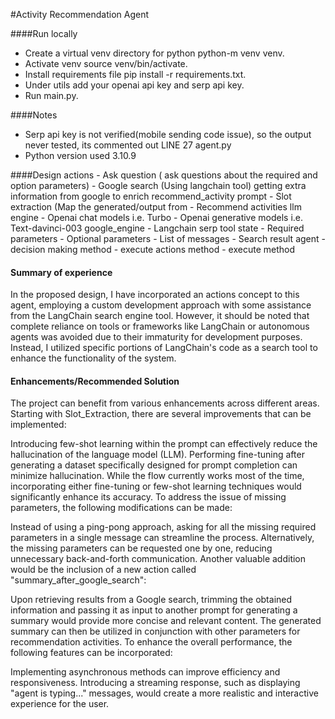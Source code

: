#Activity Recommendation Agent

####Run locally

- Create a virtual venv directory for python python-m venv venv.
- Activate venv  source venv/bin/activate.
- Install requirements file pip install -r requirements.txt.
- Under utils add your openai api key and serp api key.
- Run main.py.

####Notes
- Serp api key is not verified(mobile sending code issue), so the output never tested, its commented out LINE 27 agent.py
- Python version used 3.10.9

####Design
    actions 
        - Ask question ( ask questions about the required and option parameters)
        - Google search (Using langchain tool) getting extra information from google to enrich recommend_activity prompt
        - Slot extraction (Map the generated/output from 
        - Recommend activities
    llm engine
        - Openai chat models i.e. Turbo
        - Openai generative models i.e. Text-davinci-003
    google_engine
        - Langchain serp tool 
    state
        - Required parameters
        - Optional parameters
        - List of messages
        - Search result
    agent
        - decision making method
        - execute actions method 
        - execute method


#### Summary of experience 
In the proposed design, I have incorporated an actions concept to this agent, employing a custom development approach with some assistance from the LangChain search engine tool. However, it should be noted that complete reliance on tools or frameworks like LangChain or autonomous agents was avoided due to their immaturity for development purposes. Instead, I utilized specific portions of LangChain's code as a search tool to enhance the functionality of the system.







#### Enhancements/Recommended Solution
The project can benefit from various enhancements across different areas. Starting with Slot_Extraction, there are several improvements that can be implemented:

Introducing few-shot learning within the prompt can effectively reduce the hallucination of the language model (LLM).
Performing fine-tuning after generating a dataset specifically designed for prompt completion can minimize hallucination.
While the flow currently works most of the time, incorporating either fine-tuning or few-shot learning techniques would significantly enhance its accuracy.
To address the issue of missing parameters, the following modifications can be made:

Instead of using a ping-pong approach, asking for all the missing required parameters in a single message can streamline the process.
Alternatively, the missing parameters can be requested one by one, reducing unnecessary back-and-forth communication.
Another valuable addition would be the inclusion of a new action called "summary_after_google_search":

Upon retrieving results from a Google search, trimming the obtained information and passing it as input to another prompt for generating a summary would provide more concise and relevant content.
The generated summary can then be utilized in conjunction with other parameters for recommendation activities.
To enhance the overall performance, the following features can be incorporated:

Implementing asynchronous methods can improve efficiency and responsiveness.
Introducing a streaming response, such as displaying "agent is typing..." messages, would create a more realistic and interactive experience for the user.




